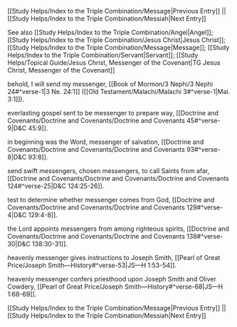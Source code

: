 [[Study Helps/Index to the Triple Combination/Message|Previous Entry]]  ||  [[Study Helps/Index to the Triple Combination/Messiah|Next Entry]]

 See also [[Study Helps/Index to the Triple Combination/Angel|Angel]]; [[Study Helps/Index to the Triple Combination/Jesus Christ|Jesus Christ]]; [[Study Helps/Index to the Triple Combination/Message|Message]]; [[Study Helps/Index to the Triple Combination/Servant|Servant]]; [[Study Helps/Topical Guide/Jesus Christ, Messenger of the Covenant|TG Jesus Christ, Messenger of the Covenant]]

 behold, I will send my messenger, [[Book of Mormon/3 Nephi/3 Nephi 24#^verse-1|3 Ne. 24:1]] ([[Old Testament/Malachi/Malachi 3#^verse-1|Mal. 3:1]]).

 everlasting gospel sent to be messenger to prepare way, [[Doctrine and Covenants/Doctrine and Covenants/Doctrine and Covenants 45#^verse-9|D&C 45:9]].

 in beginning was the Word, messenger of salvation, [[Doctrine and Covenants/Doctrine and Covenants/Doctrine and Covenants 93#^verse-8|D&C 93:8]].

 send swift messengers, chosen messengers, to call Saints from afar, [[Doctrine and Covenants/Doctrine and Covenants/Doctrine and Covenants 124#^verse-25|D&C 124:25-26]].

 test to determine whether messenger comes from God, [[Doctrine and Covenants/Doctrine and Covenants/Doctrine and Covenants 129#^verse-4|D&C 129:4-8]].

 the Lord appoints messengers from among righteous spirits, [[Doctrine and Covenants/Doctrine and Covenants/Doctrine and Covenants 138#^verse-30|D&C 138:30-31]].

 heavenly messenger gives instructions to Joseph Smith, [[Pearl of Great Price/Joseph Smith—History#^verse-53|JS—H 1:53-54]].

 heavenly messenger confers priesthood upon Joseph Smith and Oliver Cowdery, [[Pearl of Great Price/Joseph Smith—History#^verse-68|JS—H 1:68-69]].

[[Study Helps/Index to the Triple Combination/Message|Previous Entry]]  ||  [[Study Helps/Index to the Triple Combination/Messiah|Next Entry]]